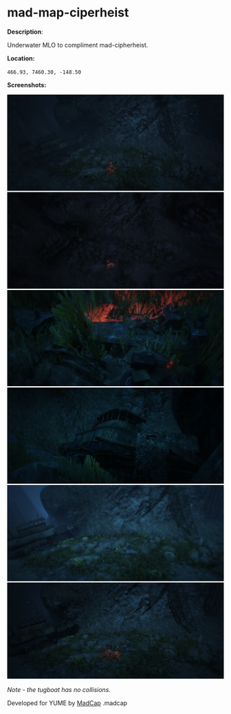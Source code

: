 # mad-map-ciperheist

**Description**:

Underwater MLO to compliment mad-cipherheist.

**Location:**

``466.93, 7460.30, -148.50``

**Screenshots:**

![From above](screenshots/image-1.png)
![From the side](screenshots/image-2.png)
![Narco sub](screenshots/image-3.png)
![Tugboat](screenshots/image-4.png)
![At day](screenshots/image-5.png)
![At night](screenshots/image-6.png)

*Note - the tugboat has no collisions.*

Developed for YUME by [MadCap](https://github.com/ThatMadCap)
.madcap